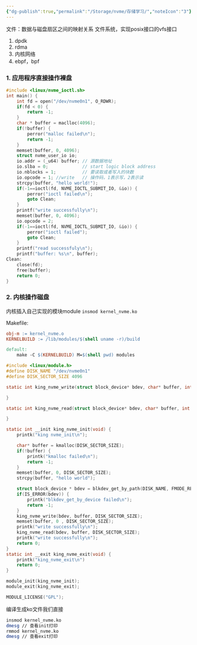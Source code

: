 ```yaml
---
{"dg-publish":true,"permalink":"/Storage/nvme/存储学习/","noteIcon":"3"}
---
```



文件：数据与磁盘扇区之间的映射关系
文件系统，实现posix接口的vfs接口

1. dpdk
2. rdma
3. 内核网络
4. ebpf，bpf
<style> .container {font-family: sans-serif; text-align: center;} .button-wrapper button {z-index: 1;height: 40px; width: 100px; margin: 10px;padding: 5px;} .excalidraw .App-menu_top .buttonList { display: flex;} .excalidraw-wrapper { height: 800px; margin: 50px; position: relative;} :root[dir="ltr"] .excalidraw .layer-ui__wrapper .zen-mode-transition.App-menu_bottom--transition-left {transform: none;} </style><script src="https://cdn.jsdelivr.net/npm/react@17/umd/react.production.min.js"></script><script src="https://cdn.jsdelivr.net/npm/react-dom@17/umd/react-dom.production.min.js"></script><script type="text/javascript" src="https://cdn.jsdelivr.net/npm/@excalidraw/excalidraw@0/dist/excalidraw.production.min.js"></script><div id="Drawing_2023-11-08_2208.08.excalidraw.md1"></div><script>(function(){const InitialData={"type":"excalidraw","version":2,"source":"https://github.com/zsviczian/obsidian-excalidraw-plugin/releases/tag/1.9.24","elements":[{"type":"rectangle","version":611,"versionNonce":2111380392,"isDeleted":false,"id":"ccoW2isf3seWh8D9YCWuB","fillStyle":"hachure","strokeWidth":1,"strokeStyle":"solid","roughness":1,"opacity":100,"angle":0,"x":-110.79888731060612,"y":-420.5855823863637,"strokeColor":"#1e1e1e","backgroundColor":"transparent","width":213.98046875,"height":78.18359375,"seed":219271336,"groupIds":[],"frameId":"iAkkLKOPlWA38d28SvPBh","roundness":{"type":3},"boundElements":[{"type":"text","id":"R5h6UYB9"}],"updated":1699458744871,"link":null,"locked":false},{"type":"text","version":563,"versionNonce":1585931944,"isDeleted":false,"id":"R5h6UYB9","fillStyle":"hachure","strokeWidth":1,"strokeStyle":"solid","roughness":1,"opacity":100,"angle":0,"x":-104.56855588970768,"y":-406.4937855113637,"strokeColor":"#1e1e1e","backgroundColor":"transparent","width":201.51980590820312,"height":50,"seed":1125187496,"groupIds":[],"frameId":"iAkkLKOPlWA38d28SvPBh","roundness":null,"boundElements":[],"updated":1699458744871,"link":null,"locked":false,"fontSize":20,"fontFamily":1,"text":"applications(mysql/df\ns)","rawText":"applications(mysql/dfs)","textAlign":"center","verticalAlign":"middle","containerId":"ccoW2isf3seWh8D9YCWuB","originalText":"applications(mysql/dfs)","lineHeight":1.25,"baseline":43},{"type":"rectangle","version":653,"versionNonce":321269976,"isDeleted":false,"id":"qusGausGCny8vDCyGkzfl","fillStyle":"hachure","strokeWidth":1,"strokeStyle":"solid","roughness":1,"opacity":100,"angle":0,"x":-272.7056107954546,"y":-328.7823153409091,"strokeColor":"#1e1e1e","backgroundColor":"transparent","width":408.9936079545455,"height":35,"seed":1921421272,"groupIds":[],"frameId":"iAkkLKOPlWA38d28SvPBh","roundness":{"type":3},"boundElements":[{"type":"text","id":"8YZ8C61r"}],"updated":1699458754909,"link":null,"locked":false},{"type":"text","version":541,"versionNonce":1574589912,"isDeleted":false,"id":"8YZ8C61r","fillStyle":"hachure","strokeWidth":1,"strokeStyle":"solid","roughness":1,"opacity":100,"angle":0,"x":-142.08873540704906,"y":-323.7823153409091,"strokeColor":"#1e1e1e","backgroundColor":"transparent","width":147.75985717773438,"height":25,"seed":875196632,"groupIds":[],"frameId":"iAkkLKOPlWA38d28SvPBh","roundness":null,"boundElements":[],"updated":1699458754909,"link":null,"locked":false,"fontSize":20,"fontFamily":1,"text":"vfs(read/write)","rawText":"vfs(read/write)","textAlign":"center","verticalAlign":"middle","containerId":"qusGausGCny8vDCyGkzfl","originalText":"vfs(read/write)","lineHeight":1.25,"baseline":18},{"type":"rectangle","version":533,"versionNonce":712628696,"isDeleted":false,"id":"hjW4tqvG9_vbwkY8uRpmp","fillStyle":"hachure","strokeWidth":1,"strokeStyle":"solid","roughness":1,"opacity":100,"angle":0,"x":-85.54296875000006,"y":-279.45099431818187,"strokeColor":"#1e1e1e","backgroundColor":"transparent","width":199.51953125,"height":59.33984375,"seed":882830504,"groupIds":[],"frameId":"iAkkLKOPlWA38d28SvPBh","roundness":{"type":3},"boundElements":[],"updated":1699458765933,"link":null,"locked":false},{"type":"text","version":427,"versionNonce":1649695912,"isDeleted":false,"id":"ZArQQgMr","fillStyle":"hachure","strokeWidth":1,"strokeStyle":"solid","roughness":1,"opacity":100,"angle":0,"x":-54.47253787878785,"y":-260.38020833333337,"strokeColor":"#1e1e1e","backgroundColor":"transparent","width":146.6998291015625,"height":25,"seed":328801704,"groupIds":[],"frameId":"iAkkLKOPlWA38d28SvPBh","roundness":null,"boundElements":[],"updated":1699458768867,"link":null,"locked":false,"fontSize":20,"fontFamily":1,"text":"filsystem(ext4)","rawText":"filsystem(ext4)","textAlign":"left","verticalAlign":"top","containerId":null,"originalText":"filsystem(ext4)","lineHeight":1.25,"baseline":18},{"type":"rectangle","version":656,"versionNonce":860984536,"isDeleted":false,"id":"MWoIBJDH6PvK-nKUIfAyW","fillStyle":"hachure","strokeWidth":1,"strokeStyle":"solid","roughness":1,"opacity":100,"angle":0,"x":-115.68264678030309,"y":-204.03716856060618,"strokeColor":"#1e1e1e","backgroundColor":"transparent","width":249.23828125,"height":34.40625,"seed":1929208792,"groupIds":[],"frameId":"iAkkLKOPlWA38d28SvPBh","roundness":{"type":3},"boundElements":[],"updated":1699458809448,"link":null,"locked":false},{"type":"text","version":429,"versionNonce":166990760,"isDeleted":false,"id":"NGzRAB8u","fillStyle":"hachure","strokeWidth":1,"strokeStyle":"solid","roughness":1,"opacity":100,"angle":0,"x":-12.540482954545496,"y":-197.88754734848482,"strokeColor":"#1e1e1e","backgroundColor":"transparent","width":54.35993957519531,"height":25,"seed":687482072,"groupIds":[],"frameId":"iAkkLKOPlWA38d28SvPBh","roundness":null,"boundElements":[],"updated":1699458812757,"link":null,"locked":false,"fontSize":20,"fontFamily":1,"text":"driver","rawText":"driver","textAlign":"left","verticalAlign":"top","containerId":null,"originalText":"driver","lineHeight":1.25,"baseline":18},{"type":"rectangle","version":588,"versionNonce":1120788696,"isDeleted":false,"id":"7V-ydaasZjTdXddCqOouH","fillStyle":"hachure","strokeWidth":1,"strokeStyle":"solid","roughness":1,"opacity":100,"angle":0,"x":-96.03858901515159,"y":-154.49124053030306,"strokeColor":"#1e1e1e","backgroundColor":"transparent","width":189.4453125,"height":55.61328125,"seed":1483212248,"groupIds":[],"frameId":"iAkkLKOPlWA38d28SvPBh","roundness":{"type":3},"boundElements":[],"updated":1699458817227,"link":null,"locked":false},{"type":"text","version":374,"versionNonce":1943223464,"isDeleted":false,"id":"UXxi7092","fillStyle":"hachure","strokeWidth":1,"strokeStyle":"solid","roughness":1,"opacity":100,"angle":0,"x":-23.422821969696997,"y":-134.61363636363643,"strokeColor":"#1e1e1e","backgroundColor":"transparent","width":36.359954833984375,"height":25,"seed":916294872,"groupIds":[],"frameId":"iAkkLKOPlWA38d28SvPBh","roundness":null,"boundElements":[],"updated":1699458820158,"link":null,"locked":false,"fontSize":20,"fontFamily":1,"text":"disk","rawText":"disk","textAlign":"left","verticalAlign":"top","containerId":null,"originalText":"disk","lineHeight":1.25,"baseline":18},{"id":"4zATkc3Ew9rjSUIlxb5ld","type":"rectangle","x":-265.42157907196986,"y":-275.3248106060604,"width":160.57765151515153,"height":50.092329545454504,"angle":0,"strokeColor":"#1e1e1e","backgroundColor":"transparent","fillStyle":"hachure","strokeWidth":1,"strokeStyle":"solid","roughness":1,"opacity":100,"groupIds":[],"frameId":"iAkkLKOPlWA38d28SvPBh","roundness":{"type":3},"seed":1612261080,"version":147,"versionNonce":408268712,"isDeleted":false,"boundElements":null,"updated":1699458800013,"link":null,"locked":false},{"id":"9LkNP4Rd","type":"text","x":-258.9372040719698,"y":-261.78314393939377,"width":140,"height":25,"angle":0,"strokeColor":"#1e1e1e","backgroundColor":"transparent","fillStyle":"hachure","strokeWidth":1,"strokeStyle":"solid","roughness":1,"opacity":100,"groupIds":[],"frameId":"iAkkLKOPlWA38d28SvPBh","roundness":null,"seed":1146462680,"version":92,"versionNonce":51873496,"isDeleted":false,"boundElements":null,"updated":1699458794945,"link":null,"locked":false,"text":"用户态文件系统","rawText":"用户态文件系统","fontSize":20,"fontFamily":1,"textAlign":"left","verticalAlign":"top","baseline":18,"containerId":null,"originalText":"用户态文件系统","lineHeight":1.25},{"id":"MlKeOX1iH0hy9GzxLpnwX","type":"rectangle","x":-239.6876775568183,"y":-208.17282196969677,"width":78.00899621212119,"height":31.830018939393938,"angle":0,"strokeColor":"#1e1e1e","backgroundColor":"transparent","fillStyle":"hachure","strokeWidth":1,"strokeStyle":"solid","roughness":1,"opacity":100,"groupIds":[],"frameId":"iAkkLKOPlWA38d28SvPBh","roundness":{"type":3},"seed":1306145448,"version":57,"versionNonce":564402856,"isDeleted":false,"boundElements":null,"updated":1699458825478,"link":null,"locked":false},{"id":"NeTCjWUC","type":"text","x":-223.02101089015167,"y":-203.81439393939377,"width":41.83995056152344,"height":25,"angle":0,"strokeColor":"#1e1e1e","backgroundColor":"transparent","fillStyle":"hachure","strokeWidth":1,"strokeStyle":"solid","roughness":1,"opacity":100,"groupIds":[],"frameId":"iAkkLKOPlWA38d28SvPBh","roundness":null,"seed":1200328872,"version":58,"versionNonce":381842648,"isDeleted":false,"boundElements":null,"updated":1699458833958,"link":null,"locked":false,"text":"spdk","rawText":"spdk","fontSize":20,"fontFamily":1,"textAlign":"left","verticalAlign":"top","baseline":18,"containerId":null,"originalText":"spdk","lineHeight":1.25},{"id":"PWk7TUEq","type":"text","x":-274.07451467803054,"y":-43.20359848484827,"width":120,"height":25,"angle":0,"strokeColor":"#1e1e1e","backgroundColor":"transparent","fillStyle":"hachure","strokeWidth":1,"strokeStyle":"solid","roughness":1,"opacity":100,"groupIds":[],"frameId":"iAkkLKOPlWA38d28SvPBh","roundness":null,"seed":650347480,"version":88,"versionNonce":638681304,"isDeleted":false,"boundElements":null,"updated":1699458886579,"link":null,"locked":false,"text":"文件系统实现","rawText":"文件系统实现","fontSize":20,"fontFamily":1,"textAlign":"left","verticalAlign":"top","baseline":18,"containerId":null,"originalText":"文件系统实现","lineHeight":1.25},{"id":"iLDgcm1q","type":"text","x":-112.81741240530329,"y":-49.699810606060396,"width":80.89999389648438,"height":75,"angle":0,"strokeColor":"#1e1e1e","backgroundColor":"transparent","fillStyle":"hachure","strokeWidth":1,"strokeStyle":"solid","roughness":1,"opacity":100,"groupIds":[],"frameId":"iAkkLKOPlWA38d28SvPBh","roundness":null,"seed":1386282712,"version":40,"versionNonce":1947232168,"isDeleted":false,"boundElements":null,"updated":1699458928016,"link":null,"locked":false,"text":"1. 应用层\n2. 内核\n3. spdk","rawText":"1. 应用层\n2. 内核\n3. spdk","fontSize":20,"fontFamily":1,"textAlign":"left","verticalAlign":"top","baseline":68,"containerId":null,"originalText":"1. 应用层\n2. 内核\n3. spdk","lineHeight":1.25},{"type":"frame","version":512,"versionNonce":537162712,"isDeleted":false,"id":"iAkkLKOPlWA38d28SvPBh","fillStyle":"solid","strokeWidth":1,"strokeStyle":"solid","roughness":0,"opacity":100,"angle":0,"x":-291.954071969697,"y":-438.51290246212125,"strokeColor":"#bbb","backgroundColor":"transparent","width":438.52189867424244,"height":492.82031249999994,"seed":1912708056,"groupIds":[],"frameId":null,"roundness":null,"boundElements":[],"updated":1699458695159,"link":null,"locked":false,"name":null},{"id":"E1Lxsz4O","type":"text","x":-122.51438210227286,"y":-111.51799242424227,"width":10,"height":25,"angle":0,"strokeColor":"#1e1e1e","backgroundColor":"transparent","fillStyle":"hachure","strokeWidth":1,"strokeStyle":"solid","roughness":1,"opacity":100,"groupIds":[],"frameId":"iAkkLKOPlWA38d28SvPBh","roundness":null,"seed":1084325800,"version":10,"versionNonce":2097067736,"isDeleted":true,"boundElements":null,"updated":1699458690086,"link":null,"locked":false,"text":"","rawText":"","fontSize":20,"fontFamily":1,"textAlign":"left","verticalAlign":"top","baseline":18,"containerId":null,"originalText":"","lineHeight":1.25},{"id":"hns628B0","type":"text","x":56.27349668560589,"y":-218.18465909090892,"width":10,"height":25,"angle":0,"strokeColor":"#1e1e1e","backgroundColor":"transparent","fillStyle":"hachure","strokeWidth":1,"strokeStyle":"solid","roughness":1,"opacity":100,"groupIds":[],"frameId":"iAkkLKOPlWA38d28SvPBh","roundness":null,"seed":580976040,"version":8,"versionNonce":1619968680,"isDeleted":true,"boundElements":null,"updated":1699458690086,"link":null,"locked":false,"text":"","rawText":"","fontSize":20,"fontFamily":1,"textAlign":"left","verticalAlign":"top","baseline":18,"containerId":null,"originalText":"","lineHeight":1.25},{"id":"5rYhW8zj","type":"text","x":-94.0295336174245,"y":-40.00284090909071,"width":10,"height":25,"angle":0,"strokeColor":"#1e1e1e","backgroundColor":"transparent","fillStyle":"hachure","strokeWidth":1,"strokeStyle":"solid","roughness":1,"opacity":100,"groupIds":[],"frameId":"iAkkLKOPlWA38d28SvPBh","roundness":null,"seed":1149603496,"version":2,"versionNonce":834557144,"isDeleted":true,"boundElements":null,"updated":1699458889852,"link":null,"locked":false,"text":"","rawText":"","fontSize":20,"fontFamily":1,"textAlign":"left","verticalAlign":"top","baseline":18,"containerId":null,"originalText":"","lineHeight":1.25},{"id":"50YnGbtLlLd1cDMWyML6k","type":"frame","x":41.370561079545325,"y":-433.804924242424,"width":28.217329545454504,"height":15.553977272727252,"angle":0,"strokeColor":"#bbb","backgroundColor":"transparent","fillStyle":"solid","strokeWidth":1,"strokeStyle":"solid","roughness":0,"opacity":100,"groupIds":[],"frameId":null,"roundness":null,"seed":1663564712,"version":26,"versionNonce":1665620904,"isDeleted":true,"boundElements":null,"updated":1699458647504,"link":null,"locked":false,"name":null}],"appState":{"theme":"light","viewBackgroundColor":"#ffffff","currentItemStrokeColor":"#1e1e1e","currentItemBackgroundColor":"transparent","currentItemFillStyle":"hachure","currentItemStrokeWidth":1,"currentItemStrokeStyle":"solid","currentItemRoughness":1,"currentItemOpacity":100,"currentItemFontFamily":1,"currentItemFontSize":20,"currentItemTextAlign":"left","currentItemStartArrowhead":null,"currentItemEndArrowhead":"arrow","scrollX":337.9689275568184,"scrollY":414.0179924242422,"zoom":{"value":1.6500000000000001},"currentItemRoundness":"round","gridSize":null,"gridColor":{"Bold":"#C9C9C9FF","Regular":"#EDEDEDFF"},"currentStrokeOptions":null,"previousGridSize":null,"frameRendering":{"enabled":true,"clip":true,"name":true,"outline":true}},"files":{}};InitialData.scrollToContent=true;App=()=>{const e=React.useRef(null),t=React.useRef(null),[n,i]=React.useState({width:void 0,height:void 0});return React.useEffect(()=>{i({width:t.current.getBoundingClientRect().width,height:t.current.getBoundingClientRect().height});const e=()=>{i({width:t.current.getBoundingClientRect().width,height:t.current.getBoundingClientRect().height})};return window.addEventListener("resize",e),()=>window.removeEventListener("resize",e)},[t]),React.createElement(React.Fragment,null,React.createElement("div",{className:"excalidraw-wrapper",ref:t},React.createElement(ExcalidrawLib.Excalidraw,{ref:e,width:n.width,height:n.height,initialData:InitialData,viewModeEnabled:!0,zenModeEnabled:!0,gridModeEnabled:!1})))},excalidrawWrapper=document.getElementById("Drawing_2023-11-08_2208.08.excalidraw.md1");ReactDOM.render(React.createElement(App),excalidrawWrapper);})();</script>
### 1. 应用程序直接操作裸盘
```c
#include <linux/nvme_ioctl.sh>
int main() {
	int fd = open("/dev/nvme0n1", O_RDWR);
	if(fd < 0) {
		return -1;
	}
	char * buffer = maclloc(4096);
	if(!buffer) {
		perror("malloc failed\n");
		return -1;
	}
	memset(buffer, 0, 4096);
	struct nvme_user_io io;
	io.addr = (_u64) buffer; // 源数据地址
	io.slba = 0;             // start logic block address
	io.nblocks = 1;          // 要读取或者写入的块数
	io.opcode = 1; //write   // 操作码，1表示写，2表示读
	strcpy(buffer, "hello world!");
	if(-1==ioctl(fd, NVME_IOCTL_SUBMIT_IO, &io)) {
		perror("ioctl failed\n");
		goto Clean;
	}
	printf("write successfully\n");
	memset(buffer, 0, 4096);
	io.opcode = 2;
	if(-1==ioctl(fd, NVME_IOCTL_SUBMIT_IO, &io)) {
		perror("ioctl failed");
		goto Clean;
	}
	printf("read successfuly\n");
	printf("buffer: %s\n", buffer);
Clean:
	close(fd);
	free(buffer);
	return 0;
}
```

### 2. 内核操作磁盘

内核插入自己实现的模块module
`insmod kernel_nvme.ko`

Makefile:

```Makefile
obj-m := kernel_nvme.o
KERNELBUILD := /lib/modules/$(shell uname -r)/build

default:
	make -C $(KERNELBUILD) M=$(shell pwd) modules 
```


```c
#include <linux/module.h>
#define DISK_NAME "/dev/nvme0n1"
#define DISK_SECTOR_SIZE 4096

static int king_nvme_write(struct block_device* bdev, char* buffer, int length) {

}

static int king_nvme_read(struct block_device* bdev, char* buffer, int length) {

}

static int __init king_nvme_init(void) {
	printk("king nvme_init\n");

	char* buffer = kmalloc(DISK_SECTOR_SIZE);
	if(!buffer) {
		printk("kmalloc failed\n");
		return -1;
	}
	memset(buffer, 0, DISK_SECTOR_SIZE);
	strcpy(buffer, "hello world");

	struct block_device * bdev = blkdev_get_by_path(DISK_NAME, FMODE_READ|FMODE_WRITE, NULL);
	if(IS_ERROR(bdev)) {
		printk("blkdev_get_by_device failed\n");
		return -1;
	}
	king_nvme_write(bdev, buffer, DISK_SECTOR_SIZE);
	memset(buffer, 0 , DISK_SECTOR_SIZE);
	printk("write successfully\n");
	king_nvme_read(bdev, buffer, DISK_SECTOR_SIZE);
	printk("write successfully\n");
	return 0; 
}
static int __exit king_nvme_exit(void) {
	printk("king_nvme_exit\n")
	return 0;
}

module_init(king_nvme_init);
module_exit(king_nvme_exit);

MODULE_LICENSE("GPL");

```

编译生成ko文件我们直接

```bash
insmod kernel_nvme.ko
dmesg // 查看init打印
rmmod kernel_nvme.ko
dmesg // 查看exit打印

```
